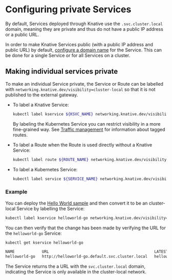 # Configuring private Services

By default, Services deployed through Knative use the `.svc.cluster.local` domain, meaning
they are private and thus do not have a public IP address or a public URL.

In order to make Knative Services public (with a public IP address and public URL) by default,
[configure a domain name](../using-a-custom-domain.md) for the Service.
This can be done for a single Service or for all Services on a cluster.


## Making individual services private

To make an individual Service private, the Service or Route can be labelled with
`networking.knative.dev/visibility=cluster-local` so that it is not published to the external gateway.

- To label a Knative Service:

    ```bash
    kubectl label kservice ${KSVC_NAME} networking.knative.dev/visibility=cluster-local
    ```

    By labeling the Kubernetes Service you can restrict visibility in a more
    fine-grained way. See [Traffic management](../traffic-management.md) for information about tagged routes.

- To label a Route when the Route is used directly without a Knative Service:

    ```bash
    kubectl label route ${ROUTE_NAME} networking.knative.dev/visibility=cluster-local
    ```

- To label a Kubernetes Service:

    ```bash
    kubectl label service ${SERVICE_NAME} networking.knative.dev/visibility=cluster-local
    ```

### Example

You can deploy the [Hello World sample](https://github.com/knative/docs/tree/main/code-samples/serving/hello-world/helloworld-go) and then convert it to be an cluster-local Service by labelling the Service:

```bash
kubectl label kservice helloworld-go networking.knative.dev/visibility=cluster-local
```

You can then verify that the change has been made by verifying the URL for the
`helloworld-go` Service:

```bash
kubectl get kservice helloworld-go

NAME            URL                                              LATESTCREATED         LATESTREADY           READY   REASON
helloworld-go   http://helloworld-go.default.svc.cluster.local   helloworld-go-2bz5l   helloworld-go-2bz5l   True
```

The Service returns the a URL with the `svc.cluster.local` domain, indicating
the Service is only available in the cluster-local network.
